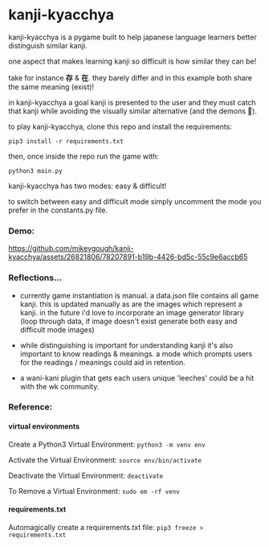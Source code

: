 # kanji-kyacchya
kanji-kyacchya is a pygame built to help japanese language learners better distinguish similar kanji.

one aspect that makes learning kanji so difficult is how similar they can be!

take for instance __存__ & __在__. they barely differ and in this example both share the same meaning (exist)!

in kanji-kyacchya a goal kanji is presented to the user and they must catch that kanji while
avoiding the visually similar alternative (and the demons 👹).

to play kanji-kyacchya, clone this repo and install the requirements:

```pip3 install -r requirements.txt```

then, once inside the repo run the game with:

```python3 main.py```

kanji-kyacchya has two modes: easy & difficult!

to switch between easy and difficult mode simply uncomment the mode you prefer in the constants.py file.

### Demo:

https://github.com/mikeygough/kanji-kyacchya/assets/26821806/78207891-b19b-4426-bd5c-55c9e6accb65

### Reflections...

* currently game instantiation is manual. a data.json file contains all game kanji. this is updated manually as are the images which represent a kanji. in the future i'd love to incorporate an image generator library (loop through data, if image doesn't exist generate both easy and difficult mode images)

* while distinguishing is important for understanding kanji it's also important to know readings & meanings. a mode which prompts users for the readings / meanings could aid in retention.

* a wani-kani plugin that gets each users unique 'leeches' could be a hit with the wk community.

### Reference:

#### virtual environments
Create a Python3 Virtual Environment: 
```python3 -m venv env```

Activate the Virtual Environment:
```source env/bin/activate```

Deactivate the Virtual Environment:
```deactivate```

To Remove a Virtual Environment:
```sudo em -rf venv```

#### requirements.txt
Automagically create a requirements.txt file:
```pip3 freeze > requirements.txt```
